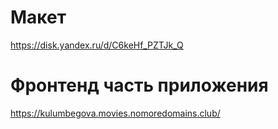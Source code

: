 # Макет
https://disk.yandex.ru/d/C6keHf_PZTJk_Q

# Фронтенд часть приложения
https://kulumbegova.movies.nomoredomains.club/
